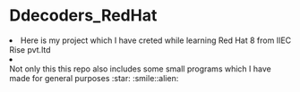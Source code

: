 # Ddecoders_RedHat
<li>Here is my project which I have creted while learning Red Hat 8 from IIEC Rise pvt.ltd<li>
 <br>
  Not only this this repo also includes some small programs which I have made for general purposes :star:
:smile::alien:
